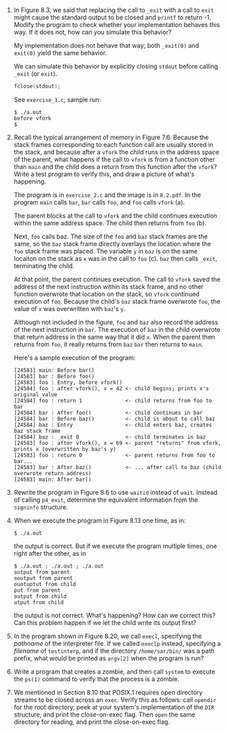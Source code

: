 1. In Figure 8.3, we said that replacing the call to `_exit` with a call to
   `exit` might cause the standard output to be closed and `printf` to return
   -1.  Modify the program to check whether your implementation behaves this
   way. If it does not, how can you simulate this behavior?

   My implementation does not behave that way; both `_exit(0)` and `exit(0)`
   yield the same behavior.

   We can simulate this behavior by explicitly closing `stdout` before
   calling `_exit` (or `exit`).

   ```c
   fclose(stdout);
   ```

   See `exercise_1.c`; sample run:

   ```
   $ ./a.out
   before vfork
   $
   ```

2. Recall the typical arrangement of memory in Figure 7.6.  Because the stack
   frames corresponding to each function call are usually stored in the stack,
   and because after a `vfork` the child runs in the address space of the
   parent, what happens if the call to `vfork` is from a function other than
   `main` and the child does a return from this function after the `vfork`?
   Write a test program to verify this, and draw a picture of what's happening.

   The program is in `exercise_2.c` and the image is in `8.2.pdf`.
   In the program `main` calls `bar`, `bar` calls `foo`, and `foo` calls
   `vfork` (a).
   
   The parent blocks at the call to `vfork` and the child continues execution
   within the same address space.  The child then returns from `foo` (b).
   
   Next, `foo` calls baz.  The size of the `foo` and `baz` stack frames are
   the same, so the `baz` stack frame directly overlays the location where
   the `foo` stack frame was placed.  The variable `y` in `baz` is on the same
   locaiton on the stack as `x` was in the call to `foo` (c).  `baz` then
   calls `_exit`, terminating the child.

   At that point, the parent continues execution.  The call to `vfork`
   saved the address of the next instruction within its stack frame, and
   no other function overwrote that location on the stack, so `vfork`
   continued execution of `foo`.  Because the child's `baz` stack frame
   overwrote `foo`, the value of `x` was overwritten with `baz`'s `y`.

   Although not included in the figure, `foo` and `baz` also record the
   address of the next instruction in `bar`.  The execution of `baz` in the
   child overwrote that return address in the same way that it did `x`.
   When the parent then returns from `foo`, it really returns from `baz`
   `bar` then returns to `main`.

   Here's a sample execution of the program:

   ```
   [24583] main: Before bar()
   [24583] bar : Before foo()
   [24583] foo : Entry, before vfork()
   [24584] foo : after vfork(), x = 42 <- child begins; prints x's original value
   [24584] foo : return 1              <- child returns from foo to bar
   [24584] bar : After foo()           <- child continues in bar
   [24584] bar : Before baz()          <- child is about to call baz
   [24584] baz : Entry                 <- child enters baz, creates baz stack frame
   [24584] baz : _exit 0               <- child terminates in baz
   [24583] foo : after vfork(), x = 69 <- parent "returns" from vfork, prints x (overwritten by baz's y)
   [24583] foo : return 0              <- parent returns from foo to bar...
   [24583] bar : After baz()           <- ... after call to baz (child overwrote return address)
   [24583] main: After bar()
   ```

3. Rewrite the program in Figure 8.6 to use `waitid` instead of `wait`.  Instead
   of calling `p4_exit`, determine the equivalent information from the
   `signinfo` structure.

4. When we execute the program in Figure 8.13 one time, as in:

   ```
   $ ./a.out 
   ```

   the output is correct.  But if we execute the program multiple times, one
   right after the other, as in

   ```
   $ ./a.out ; ./a.out ; ./a.out
   output from parent
   ooutput from parent
   ouotuptut from child
   put from parent
   output from child
   utput from child
   ```

   the output is not correct.  What's happening?  How can we correct this?
   Can this problem happen if we let the child write its output first?

5. In the program shown in Figure 8.20, we call `execl`, specifying the
   *pathname* of the interpreter file.  If we called `execlp` instead,
   specifying a *filename* of `testinterp`, and if the directory
   `/home/sar/bin/` was a path prefix, what would be printed as `argv[2]`
   when the program is run?

6. Write a program that creates a zombie, and then call `system` to execute
   the `ps(1)` command to verify that the process is a zombie.

7. We mentioned in Section 8.10 that POSIX.1 requires open directory streams
   to be closed across an `exec`.  Verify this as follows: call `opendir`
   for the root directory, peek at your system's implementation of the `DIR`
   structure, and print the close-on-exec flag.  Then `open` the same
   directory for reading, and print the close-on-exec flag.
